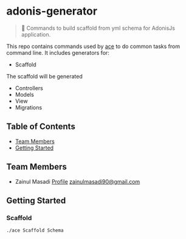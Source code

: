 # adonis-generator

> :pray: Commands to build scaffold from yml schema for AdonisJs application.

This repo contains commands used by [ace](http://adonisjs.com/docs/2.0/ace-commands) to do common tasks from command line. It includes generators for:

- Scaffold 

The scaffold will be generated

- Controllers
- Models
- View
- Migrations

## Table of Contents

* [Team Members](#team-members)
* [Getting Started](#getting-started)

## <a name="team-members"></a>Team Members

* Zainul Masadi [Profile](http://github.com/zainul) <zainulmasadi90@gmail.com>

## <a name="getting-started"></a>Getting Started

### Scaffold

```bash
./ace Scaffold Schema
